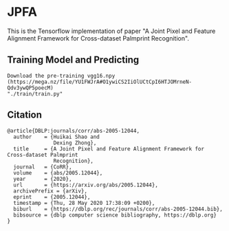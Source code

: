 # JPFA
This is the Tensorflow implementation of paper "A Joint Pixel and Feature Alignment Framework for Cross-dataset Palmprint Recognition". 

Training Model and Predicting
---------------
```
Download the pre-training vgg16.npy (https://mega.nz/file/YU1FWJrA#O1ywiCS2IiOlUCtCpI6HTJOMrneN-Qdv3ywQP5poecM)
"./train/train.py"
```

Citation
---------------
```
@article{DBLP:journals/corr/abs-2005-12044,
  author    = {Huikai Shao and
               Dexing Zhong},
  title     = {A Joint Pixel and Feature Alignment Framework for Cross-dataset Palmprint
               Recognition},
  journal   = {CoRR},
  volume    = {abs/2005.12044},
  year      = {2020},
  url       = {https://arxiv.org/abs/2005.12044},
  archivePrefix = {arXiv},
  eprint    = {2005.12044},
  timestamp = {Thu, 28 May 2020 17:38:09 +0200},
  biburl    = {https://dblp.org/rec/journals/corr/abs-2005-12044.bib},
  bibsource = {dblp computer science bibliography, https://dblp.org}
}
```

